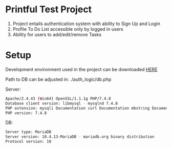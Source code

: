 # Printful Test Project

1. Project entails authentication system with ability to Sign Up and Login
2. Profile To Do List accessible only by logged in users
3. Ability for users to add/edit/remove Tasks

# Setup

Development environment used in the project can be downloaded [HERE](https://www.apachefriends.org/index.html)

Path to DB can be adjusted in: ./auth_logic/db.php

Server:

```bash
Apache/2.4.43 (Win64) OpenSSL/1.1.1g PHP/7.4.8
Database client version: libmysql - mysqlnd 7.4.8
PHP extension: mysqli Documentation curl Documentation mbstring Documentation
PHP version: 7.4.8
```

DB:

```bash
Server type: MariaDB
Server version: 10.4.13-MariaDB - mariadb.org binary distribution
Protocol version: 10
```

